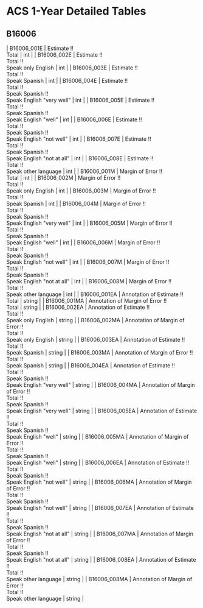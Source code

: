# ACS 1-Year Detailed Tables

## B16006

| B16006_001E | Estimate !!<br>Total | int |
| B16006_002E | Estimate !!<br>Total !!<br>Speak only English | int |
| B16006_003E | Estimate !!<br>Total !!<br>Speak Spanish | int |
| B16006_004E | Estimate !!<br>Total !!<br>Speak Spanish !!<br>Speak English &quot;very well&quot; | int |
| B16006_005E | Estimate !!<br>Total !!<br>Speak Spanish !!<br>Speak English &quot;well&quot; | int |
| B16006_006E | Estimate !!<br>Total !!<br>Speak Spanish !!<br>Speak English &quot;not well&quot; | int |
| B16006_007E | Estimate !!<br>Total !!<br>Speak Spanish !!<br>Speak English &quot;not at all&quot; | int |
| B16006_008E | Estimate !!<br>Total !!<br>Speak other language | int |
| B16006_001M | Margin of Error !!<br>Total | int |
| B16006_002M | Margin of Error !!<br>Total !!<br>Speak only English | int |
| B16006_003M | Margin of Error !!<br>Total !!<br>Speak Spanish | int |
| B16006_004M | Margin of Error !!<br>Total !!<br>Speak Spanish !!<br>Speak English &quot;very well&quot; | int |
| B16006_005M | Margin of Error !!<br>Total !!<br>Speak Spanish !!<br>Speak English &quot;well&quot; | int |
| B16006_006M | Margin of Error !!<br>Total !!<br>Speak Spanish !!<br>Speak English &quot;not well&quot; | int |
| B16006_007M | Margin of Error !!<br>Total !!<br>Speak Spanish !!<br>Speak English &quot;not at all&quot; | int |
| B16006_008M | Margin of Error !!<br>Total !!<br>Speak other language | int |
| B16006_001EA | Annotation of Estimate !!<br>Total | string |
| B16006_001MA | Annotation of Margin of Error !!<br>Total | string |
| B16006_002EA | Annotation of Estimate !!<br>Total !!<br>Speak only English | string |
| B16006_002MA | Annotation of Margin of Error !!<br>Total !!<br>Speak only English | string |
| B16006_003EA | Annotation of Estimate !!<br>Total !!<br>Speak Spanish | string |
| B16006_003MA | Annotation of Margin of Error !!<br>Total !!<br>Speak Spanish | string |
| B16006_004EA | Annotation of Estimate !!<br>Total !!<br>Speak Spanish !!<br>Speak English &quot;very well&quot; | string |
| B16006_004MA | Annotation of Margin of Error !!<br>Total !!<br>Speak Spanish !!<br>Speak English &quot;very well&quot; | string |
| B16006_005EA | Annotation of Estimate !!<br>Total !!<br>Speak Spanish !!<br>Speak English &quot;well&quot; | string |
| B16006_005MA | Annotation of Margin of Error !!<br>Total !!<br>Speak Spanish !!<br>Speak English &quot;well&quot; | string |
| B16006_006EA | Annotation of Estimate !!<br>Total !!<br>Speak Spanish !!<br>Speak English &quot;not well&quot; | string |
| B16006_006MA | Annotation of Margin of Error !!<br>Total !!<br>Speak Spanish !!<br>Speak English &quot;not well&quot; | string |
| B16006_007EA | Annotation of Estimate !!<br>Total !!<br>Speak Spanish !!<br>Speak English &quot;not at all&quot; | string |
| B16006_007MA | Annotation of Margin of Error !!<br>Total !!<br>Speak Spanish !!<br>Speak English &quot;not at all&quot; | string |
| B16006_008EA | Annotation of Estimate !!<br>Total !!<br>Speak other language | string |
| B16006_008MA | Annotation of Margin of Error !!<br>Total !!<br>Speak other language | string |

